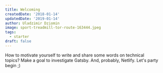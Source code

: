 ```yaml
---
title: Welcoming
createdDate: '2018-01-14'
updatedDate: '2019-01-14'
author: Uladzimir Dziomin
image: sport-treadmill-tor-route-163444.jpeg
tags:
  - starter
draft: false
---
```


How to motivate yourself to write and share some words on technical topics? Make a goal to investigate Gatsby. And, probably, Netlify. Let's party begin ;)
